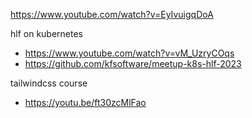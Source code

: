 https://www.youtube.com/watch?v=EyIvuigqDoA

hlf on kubernetes
- https://www.youtube.com/watch?v=vM_UzryCOqs
- https://github.com/kfsoftware/meetup-k8s-hlf-2023

tailwindcss course
- https://youtu.be/ft30zcMlFao
